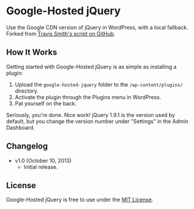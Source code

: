 # Google-Hosted jQuery
Use the Google CDN version of jQuery in WordPress, with a local fallback. Forked from [Travis Smith's script on GitHub](https://gist.github.com/wpsmith/4083811).


## How It Works
Getting started with Google-Hosted jQuery is as simple as installing a plugin:

1. Upload the `google-hosted-jquery` folder to the `/wp-content/plugins/` directory.
2. Activate the plugin through the Plugins menu in WordPress.
3. Pat yourself on the back.

Seriously, you're done. Nice work! jQuery 1.9.1 is the version used by default, but you change the version number under "Settings" in the Admin Dashboard.


## Changelog
* v1.0 (October 10, 2013)
  * Initial release.


## License
Google-Hosted jQuery is free to use under the [MIT License](http://gomakethings.com/mit/).